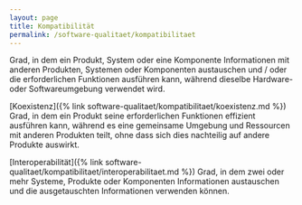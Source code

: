 ```yaml
---
layout: page
title: Kompatibilität
permalink: /software-qualitaet/kompatibilitaet
---
```


Grad, in dem ein Produkt, System oder eine Komponente Informationen mit anderen Produkten, Systemen oder Komponenten austauschen und / oder die erforderlichen Funktionen ausführen kann, während dieselbe Hardware- oder Softwareumgebung verwendet wird.

[Koexistenz]({% link software-qualitaet/kompatibilitaet/koexistenz.md %})
Grad, in dem ein Produkt seine erforderlichen Funktionen effizient ausführen kann, während es eine gemeinsame Umgebung und Ressourcen mit anderen Produkten teilt, ohne dass sich dies nachteilig auf andere Produkte auswirkt.

[Interoperabilität]({% link software-qualitaet/kompatibilitaet/interoperabilitaet.md %})
Grad, in dem zwei oder mehr Systeme, Produkte oder Komponenten Informationen austauschen und die ausgetauschten Informationen verwenden können.
